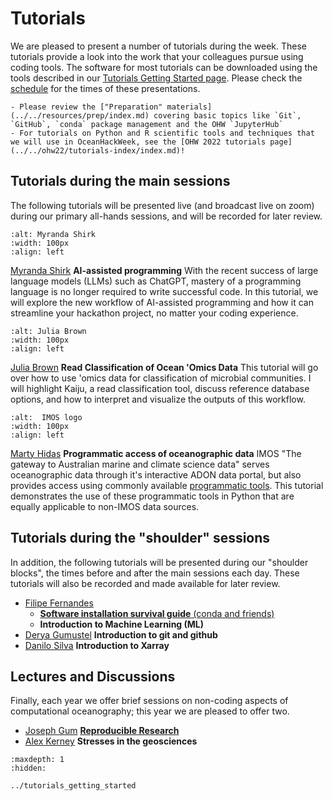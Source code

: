 # Tutorials

We are pleased to present a number of tutorials during the week.  These tutorials provide a look into the work that your colleagues pursue using coding tools.  The software for most tutorials can be downloaded using the tools described in our [Tutorials Getting Started page](../tutorials_getting_started.md).  Please check the [schedule](../schedule.md) for the times of these presentations.

```{admonition} Technical preparations and background for OceanHackWeek!
- Please review the ["Preparation" materials](../../resources/prep/index.md) covering basic topics like `Git`, `GitHub`, `conda` package management and the OHW `JupyterHub`
- For tutorials on Python and R scientific tools and techniques that we will use in OceanHackWeek, see the [OHW 2022 tutorials page](../../ohw22/tutorials-index/index.md)!
```

## Tutorials during the main sessions

The following tutorials will be presented live (and broadcast live on zoom) during our primary all-hands sessions, and will be recorded for later review.

```{image} ../../assets/images/people/Myranda-Shirk-6.jpg
:alt: Myranda Shirk
:width: 100px
:align: left
```

[Myranda Shirk](https://www.vanderbilt.edu/datascience/data-science-team/) **AI-assisted programming**
With the recent success of large language models (LLMs) such as ChatGPT, mastery of a programming language is no longer required to write successful code. In this tutorial, we will explore the new workflow of AI-assisted programming and how it can streamline your hackathon project, no matter your coding experience.

```{image} ../../assets/images/people/julia-brown.png
:alt: Julia Brown
:width: 100px
:align: left
```

[Julia Brown](https://www.bigelow.org/about/people/julia.html) **Read Classification of Ocean 'Omics Data**
This tutorial will go over how to use 'omics data for classification of microbial communities. I will highlight Kaiju, a read classification tool, discuss reference database options, and how to interpret and visualize the outputs of this workflow.


```{image} ../../assets/images/people/imos-logo.png
:alt:  IMOS logo
:width: 100px
:align: left
```
[Marty Hidas](https://imos.org.au/) **Programmatic access of oceanographic data**
IMOS "The gateway to Australian marine and climate science data" serves oceanographic data through it's interactive ADON data portal, but also provides access using commonly available [programmatic tools](https://help.aodn.org.au/aodn-data-tools/user-code-library/).  This tutorial demonstrates the use of these programmatic tools in Python that are equally applicable to non-IMOS data sources.  


## Tutorials during the "shoulder" sessions

In addition, the following tutorials will be presented during our "shoulder blocks", the times before and after the main sessions each day.  These tutorials will also be recorded and made available for later review. 

- [Filipe Fernandes](https://github.com/ocefpaf)
  - [**Software installation survival guide** (conda and friends)](https://github.com/oceanhackweek/ohw-tutorials/blob/OHW23/00-Mon/README.md)
  - **Introduction to Machine Learning (ML)**
- [Derya Gumustel](https://github.com/dgumustel) **Introduction to git and github** 
- [Danilo Silva](https://github.com/nilodna) **Introduction to Xarray**


## Lectures and Discussions

Finally, each year we offer brief sessions on non-coding aspects of computational oceanography; this year we are pleased to offer two.

- [Joseph Gum](https://github.com/asx-) [**Reproducible Research**](https://github.com/oceanhackweek/ohw-tutorials/blob/OHW23/00-Mon/README.md)
- [Alex Kerney](https://github.com/abkfenris) **Stresses in the geosciences**


```{toctree}
:maxdepth: 1
:hidden:

../tutorials_getting_started
```
